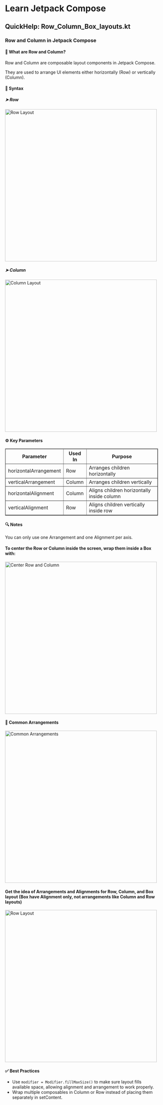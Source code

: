 <!DOCTYPE html>
<html lang="en">
<head>
    <meta charset="UTF-8">
    <meta name="viewport" content="width=device-width, initial-scale=1.0">
    <title>Learn Jetpack Compose</title>
</head>
<body>
    <h1>Learn Jetpack Compose</h1>
    <h2>QuickHelp: Row_Column_Box_layouts.kt</h2>
    <h3> Row and Column in Jetpack Compose </h3>
  <h4>🔹 What are Row and Column?</h4>
    <p>Row and Column are composable layout components in Jetpack Compose.</p>
    <p>They are used to arrange UI elements either horizontally (Row) or vertically (Column).</p>
                <h4>🔸 Syntax</h4>
      <h5>➤ Row</h5>
    <img src="assets/Screenshot-2025-04-25-015504.png" alt="Row Layout" width="500">
<h5>➤ Column</h5>
                <img src="../../Pictures/Screenshots/Screenshot%202025-04-25%20021109.png" alt="Column Layout" width="500">
<h4>⚙️ Key Parameters</h4>
                <table border="1" cellpadding="5">
                    <thead>
                        <tr>
                            <th>Parameter</th>
                            <th>Used In</th>
                            <th>Purpose</th>
                        </tr>
                    </thead>
                    <tbody>
                        <tr>
                            <td>horizontalArrangement</td>
                            <td>Row</td>
                            <td>Arranges children horizontally</td>
                        </tr>
                        <tr>
                            <td>verticalArrangement</td>
                            <td>Column</td>
                            <td>Arranges children vertically</td>
                        </tr>
                        <tr>
                            <td>horizontalAlignment</td>
                            <td>Column</td>
                            <td>Aligns children horizontally inside column</td>
                        </tr>
                        <tr>
                            <td>verticalAlignment</td>
                            <td>Row</td>
                            <td>Aligns children vertically inside row</td>
                        </tr>
                    </tbody>
                </table>
       <h4>🔍 Notes</h4>
                <p>You can only use one Arrangement and one Alignment per axis.</p>
 <h4>To center the Row or Column inside the screen, wrap them inside a Box with:</h4>
                <img src="../../Pictures/Screenshots/Screenshot%202025-04-25%20021128.png" alt="Center Row and Column" width="500">
<h4>📌 Common Arrangements</h4>
                <img src="../../Pictures/Screenshots/Screenshot%202025-04-25%20021141.png" alt="Common Arrangements" width="500">
<h4>Get the idea of Arrangements and Alignments for Row, Column, and Box layout (Box have Alignment only, not arrangements like Column and Row layouts)</h4>
                <img src="../../Pictures/Screenshots/Screenshot%202025-04-25%20015504.png" alt="Row Layout" width="500">
<h4>✅ Best Practices</h4>
                <ul>
                    <li>Use <code>modifier = Modifier.fillMaxSize()</code> to make sure layout fills available space, allowing alignment and arrangement to work properly.</li>
                    <li>Wrap multiple composables in Column or Row instead of placing them separately in setContent.</li>
                </ul>

</body>
</html>


  